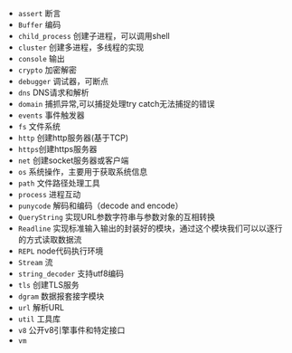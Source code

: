 * `assert` 断言
* `Buffer` 编码
* `child_process` 创建子进程，可以调用shell
* `cluster` 创建多进程，多线程的实现
* `console` 输出
* `crypto` 加密解密
* `debugger` 调试器，可断点
* `dns` DNS请求和解析
* `domain` 捕抓异常,可以捕捉处理try catch无法捕捉的错误
* `events` 事件触发器
* `fs` 文件系统
* `http` 创建http服务器(基于TCP)
* `https`创建https服务器
* `net` 创建socket服务器或客户端
* `os` 系统操作，主要用于获取系统信息
* `path` 文件路径处理工具
* `process` 进程互动
* `punycode` 解码和编码（decode and encode）
* `QueryString` 实现URL参数字符串与参数对象的互相转换
* `Readline` 实现标准输入输出的封装好的模块，通过这个模块我们可以以逐行的方式读取数据流
* `REPL` node代码执行环境
* `Stream` 流
* `string_decoder` 支持utf8编码
* `tls` 创建TLS服务
* `dgram` 数据报套接字模块
* `url` 解析URL
* `util` 工具库
* `v8` 公开v8引擎事件和特定接口
* `vm` 
